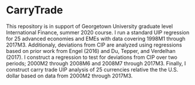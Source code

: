 # CarryTrade
This repository is in support of Georgetown University graduate level International Finance, summer 2020 course.  I run a standard UIP regression for 25 advanced economies and EMEs with data covering 1998M1 through 2017M3.  Additionaly, deviations from CIP are analyzed using regressions based on prior work from Engel (2016) and Du, Tepper, and Verdelhan (2017).  I construct a regression to test for deviations from CIP over two periods; 2000M2 through 2008M6 and 2008M7 through 2017M3.  Finally, I construct carry trade UIP analysis of 25 currencies relative the the U.S. dollar based on data from 2000M2 through 2017M3.
